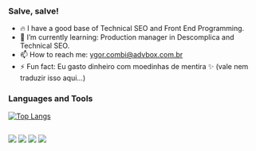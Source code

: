 ### Salve, salve!

- 🔥 I have a good base of Technical SEO and Front End Programming.
- 🌱 I’m currently learning: Production manager in Descomplica and Technical SEO.
- 📫 How to reach me: ygor.combi@advbox.com.br
- ⚡ Fun fact: Eu gasto dinheiro com moedinhas de mentira ✨ (vale nem traduzir isso aqui...)

 ### Languages and Tools

[![Top Langs](https://github-readme-stats.vercel.app/api/top-langs/?username=combizera&hide=html,css&layout=compact&langs_count=6&theme=tokyonight)](https://github.com/combizera)
  
   
  ##
 
<div> 
  <a href="https://www.instagram.com/combizera" target="_blank"><img src="https://img.shields.io/badge/-Instagram-%23E4405F?style=for-the-badge&logo=instagram&logoColor=white" target="_blank"></a>
  <a href="https://discord.gg/G3scsEHrNp" target="_blank"><img src="https://img.shields.io/badge/Discord-7289DA?style=for-the-badge&logo=discord&logoColor=white" target="_blank"></a> 
  <a href = "mailto:ygor.combi@agenciasolary.com.br"><img src="https://img.shields.io/badge/-Gmail-%23333?style=for-the-badge&logo=gmail&logoColor=white" target="_blank"></a>
  <a href="https://www.linkedin.com/in/combizera/" target="_blank"><img src="https://img.shields.io/badge/-LinkedIn-%230077B5?style=for-the-badge&logo=linkedin&logoColor=white" target="_blank"></a>  
</div>

